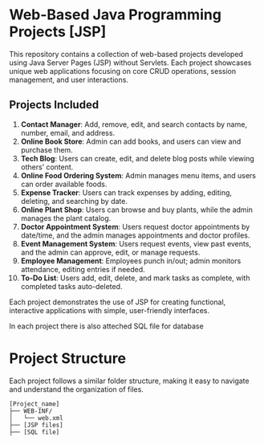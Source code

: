 # Web-Based Java Programming Projects [JSP]

This repository contains a collection of web-based projects developed using Java Server Pages (JSP) without Servlets. Each project showcases unique web applications focusing on core CRUD operations, session management, and user interactions.

## Projects Included

1. **Contact Manager**: Add, remove, edit, and search contacts by name, number, email, and address.
2. **Online Book Store**: Admin can add books, and users can view and purchase them.
3. **Tech Blog**: Users can create, edit, and delete blog posts while viewing others’ content.
4. **Online Food Ordering System**: Admin manages menu items, and users can order available foods.
5. **Expense Tracker**: Users can track expenses by adding, editing, deleting, and searching by date.
6. **Online Plant Shop**: Users can browse and buy plants, while the admin manages the plant catalog.
7. **Doctor Appointment System**: Users request doctor appointments by date/time, and the admin manages appointments and doctor profiles.
8. **Event Management System**: Users request events, view past events, and the admin can approve, edit, or manage requests.
9. **Employee Management**: Employees punch in/out; admin monitors attendance, editing entries if needed.
10. **To-Do List**: Users add, edit, delete, and mark tasks as complete, with completed tasks auto-deleted.

Each project demonstrates the use of JSP for creating functional, interactive applications with simple, user-friendly interfaces.

In each project there is also atteched SQL file for database

# Project Structure

Each project follows a similar folder structure, making it easy to navigate and understand the organization of files.

```plaintext
[Project_name]
├── WEB-INF/
│   └── web.xml
├── [JSP files]
├── [SQL file]
```